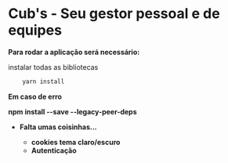 # Cub's - Seu gestor pessoal e de equipes

<strong>Para rodar a aplicação será necessário:</strong>

instalar todas as bibliotecas
```js
    yarn install
```

<strong>Em caso de erro<strong>
    
    
npm install --save --legacy-peer-deps

* Falta umas coisinhas...

    - cookies tema claro/escuro
    - Autenticação
